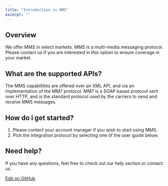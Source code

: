 ```yaml
---
title: "Introduction to MMS"
excerpt: ""
---
```

## Overview

We offer MMS in select markets. MMS is a multi-media messaging protocol. Please contact us if you are interested in this option to ensure coverage in your market.

## What are the supported APIs?

The MMS capabilities are offered over an XML API, and via an implementation of the MM7 protocol. MM7 is a SOAP based protocol sent over HTTP, and is the standard protocol used by the carriers to send and receive MMS messages.

## How do i get started?

1.  Please contact your account manager if you wish to start using MMS.
2.  Pick the integration protocol by selecting one of the user guide below.

## Need help?

If you have any questions, feel free to check out our help section or contact us.

<a class="gitbutton pill" target="_blank" href="https://github.com/sinch/docs/blob/master/docs/mms/mms-introduction.md"><span class="fab fa-github"></span>Edit on GitHub</a>